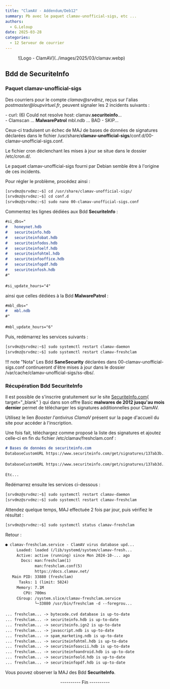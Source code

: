 ```yaml
---
title: "ClamAV - Addendum/Deb12"
summary: Pb avec le paquet clamav-unofficial-sigs, etc ...
authors: 
  - G.Leloup
date: 2025-03-28
categories: 
  - 12 Serveur de courrier
---
```


<figure markdown>
  ![Logo - ClamAV](../images/2025/03/clamav.webp)
</figure>

## Bdd de SecuriteInfo

### Paquet clamav-unofficial-sigs

Des courriers pour le compte _clamav@srvdmz_, reçus sur l'alias _postmaster@loupvirtuel.fr_, peuvent signaler les 2 incidents suivants :

\- curl: (6) Could not resolve host: clamav.**securiteinfo**...  
\- Clamscan ... **MalwarePatrol** mbl.ndb ... BAD - SKIP...

Ceux-ci traduisent un échec de MAJ de bases de données de signatures déclarées dans le fichier /usr/share/**clamav-unofficial-sigs**/conf.d/00-clamav-unofficial-sigs.conf.

Le fichier cron déclenchant les mises à jour se situe dans le dossier /etc/cron.d/.

Le paquet clamav-unofficial-sigs fourni par Debian semble être à l'origine de ces incidents.

Pour régler le problème, procédez ainsi :

```bash
[srvdmz@srvdmz:~$] cd /usr/share/clamav-unofficial-sigs/
[srvdmz@srvdmz:~$] cd conf.d
[srvdmz@srvdmz:~$] sudo nano 00-clamav-unofficial-sigs.conf 
```

Commentez les lignes dédiées aux Bdd **SecuriteInfo** :

```markdown
#si_dbs="
#   honeynet.hdb
#   securiteinfo.hdb
#   securiteinfobat.hdb
#   securiteinfodos.hdb
#   securiteinfoelf.hdb
#   securiteinfohtml.hdb
#   securiteinfooffice.hdb
#   securiteinfopdf.hdb
#   securiteinfosh.hdb
#"

#si_update_hours="4"
```

ainsi que celles dédiées à la Bdd **MalwarePatrol** :

<!-- more -->

```markdown
#mbl_dbs="
#   mbl.ndb
#"

#mbl_update_hours="6"
```

Puis, redémarrez les services suivants :

```bash
[srvdmz@srvdmz:~$] sudo systemctl restart clamav-daemon
[srvdmz@srvdmz:~$] sudo systemctl restart clamav-freshclam
```

!!! note "Nota"
    Les Bdd **SaneSecurity** déclarées dans 00-clamav-unofficial-sigs.conf continueront d'être mises à jour dans le dossier /var/cache/clamav-unofficial-sigs/ss-dbs/.

### Récupération Bdd SecuriteInfo

Il est possible de s'inscrire gratuitement sur le site [SecuriteInfo.com](https://www.securiteinfo.com){ target="_blank" } qui dans son offre Basic **malwares de 2012 jusqu'au mois dernier** permet de télécharger les signatures additionnelles pour ClamAV.

Utilisez le lien _Booster l'antivirus ClamaV_ présent sur la page d'accueil du site pour accéder à l'inscription.

Une fois fait, téléchargez comme proposé la liste des signatures et ajoutez celle-ci en fin du fichier /etc/clamav/freshclam.conf :

```markdown
# Bases de données de securiteinfo.com
DatabaseCustomURL https://www.securiteinfo.com/get/signatures/137ab3b.../securiteinfo.hdb

DatabaseCustomURL https://www.securiteinfo.com/get/signatures/137ab3d.../securiteinfo.ign2

Etc...
```

Redémarrez ensuite les services ci-dessous :

```bash
[srvdmz@srvdmz:~$] sudo systemctl restart clamav-daemon
[srvdmz@srvdmz:~$] sudo systemctl restart clamav-freshclam
```

Attendez quelque temps, MAJ effectuée 2 fois par jour, puis vérifiez le résultat :

```bash
[srvdmz@srvdmz:~$] sudo systemctl status clamav-freshclam
```

Retour :

```markdown hl_lines="3 15"
● clamav-freshclam.service - ClamAV virus database upd...
     Loaded: loaded (/lib/systemd/system/clamav-fresh...
     Active: active (running) since Mon 2024-10-... ago
       Docs: man:freshclam(1)
             man:freshclam.conf(5)
             https://docs.clamav.net/
   Main PID: 33880 (freshclam)
      Tasks: 1 (limit: 5824)
     Memory: 7.1M
        CPU: 700ms
     CGroup: /system.slice/clamav-freshclam.service
             └─33880 /usr/bin/freshclam -d --foregrou...

... freshclam... -> bytecode.cvd database is up-to-date
... freshclam... -> securiteinfo.hdb is up-to-date
... freshclam... -> securiteinfo.ign2 is up-to-date
... freshclam... -> javascript.ndb is up-to-date
... freshclam... -> spam_marketing.ndb is up-to-date
... freshclam... -> securiteinfohtml.hdb is up-to-date
... freshclam... -> securiteinfoascii.hdb is up-to-date
... freshclam... -> securiteinfoandroid.hdb is up-to-date
... freshclam... -> securiteinfoold.hdb is up-to-date
... freshclam... -> securiteinfopdf.hdb is up-to-date
```

Vous pouvez observer la MAJ des Bdd **SecuriteInfo**.

<center>---------- Fin ----------</center>

